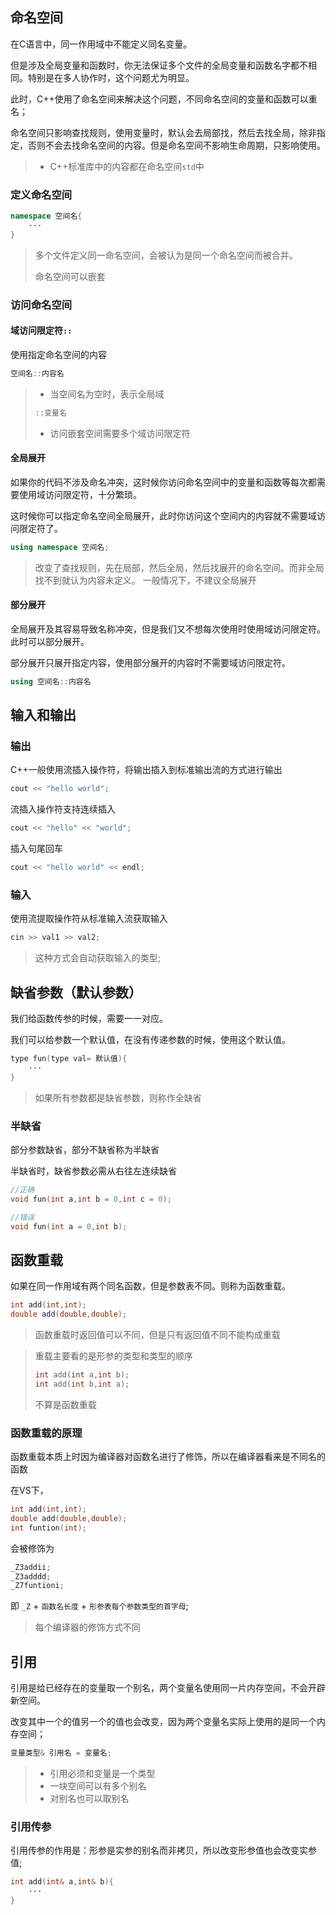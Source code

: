 ## 命名空间
在C语言中，同一作用域中不能定义同名变量。

但是涉及全局变量和函数时，你无法保证多个文件的全局变量和函数名字都不相同。特别是在多人协作时，这个问题尤为明显。

此时，C++使用了命名空间来解决这个问题，不同命名空间的变量和函数可以重名；

命名空间只影响查找规则，使用变量时，默认会去局部找，然后去找全局，除非指定，否则不会去找命名空间的内容。但是命名空间不影响生命周期，只影响使用。

> - C++标准库中的内容都在命名空间`std`中
### 定义命名空间
```C++
namespace 空间名{
	···
}
```
> 多个文件定义同一命名空间，会被认为是同一个命名空间而被合并。
> 
> 命名空间可以嵌套
### 访问命名空间
#### 域访问限定符`::`
使用指定命名空间的内容
```C++
空间名::内容名
```
>- 当空间名为空时，表示全局域
>```C++
>::变量名
>```
>- 访问嵌套空间需要多个域访问限定符
#### 全局展开
如果你的代码不涉及命名冲突，这时候你访问命名空间中的变量和函数等每次都需要使用域访问限定符，十分繁琐。

这时候你可以指定命名空间全局展开，此时你访问这个空间内的内容就不需要域访问限定符了。
```c++
using namespace 空间名;
```
> 改变了查找规则，先在局部，然后全局，然后找展开的命名空间。而非全局找不到就认为内容未定义。
> 一般情况下，不建议全局展开
#### 部分展开
全局展开及其容易导致名称冲突，但是我们又不想每次使用时使用域访问限定符。此时可以部分展开。

部分展开只展开指定内容，使用部分展开的内容时不需要域访问限定符。
```c++
using 空间名::内容名
```
## 输入和输出
### 输出

C++一般使用流插入操作符，将输出插入到标准输出流的方式进行输出
```C++
cout << "hello world";
```
流插入操作符支持连续插入
```C++
cout << "hello" << "world";
```
插入句尾回车
```C++
cout << "hello world" << endl;
```

### 输入

使用流提取操作符从标准输入流获取输入
```C++
cin >> val1 >> val2;
```

> 这种方式会自动获取输入的类型;
## 缺省参数（默认参数）

我们给函数传参的时候，需要一一对应。

我们可以给参数一个默认值，在没有传递参数的时候，使用这个默认值。

```c++
type fun(type val= 默认值){
	···
}
```

> 如果所有参数都是缺省参数，则称作全缺省
### 半缺省
部分参数缺省，部分不缺省称为半缺省

半缺省时，缺省参数必需从右往左连续缺省
 ```c++
//正确
void fun(int a,int b = 0,int c = 0);

//错误
void fun(int a = 0,int b);
```
## 函数重载

如果在同一作用域有两个同名函数，但是参数表不同。则称为函数重载。
```c++
int add(int,int);
double add(double,double);
```
> 函数重载时返回值可以不同，但是只有返回值不同不能构成重载

> 重载主要看的是形参的类型和类型的顺序
> ```c++
> int add(int a,int b);
> int add(int b,int a);
>```
>不算是函数重载
### 函数重载的原理
函数重载本质上时因为编译器对函数名进行了修饰，所以在编译器看来是不同名的函数

在VS下，
```C++
int add(int,int);
double add(double,double);
int funtion(int);
```
会被修饰为
```C++
_Z3addii;
_Z3adddd;
_Z7funtioni;
```
即 `_Z` + `函数名长度` + `形参表每个参数类型的首字母`;

> 每个编译器的修饰方式不同

## 引用
引用是给已经存在的变量取一个别名，两个变量名使用同一片内存空间，不会开辟新空间。

改变其中一个的值另一个的值也会改变，因为两个变量名实际上使用的是同一个内存空间；

```C++
变量类型& 引用名 = 变量名; 
```
 > - 引用必须和变量是一个类型
 > - 一块空间可以有多个别名
 > 	- 对别名也可以取别名 
### 引用传参
引用传参的作用是：形参是实参的别名而非拷贝，所以改变形参值也会改变实参值;
```C++
int add(int& a,int& b){
	···
}
```